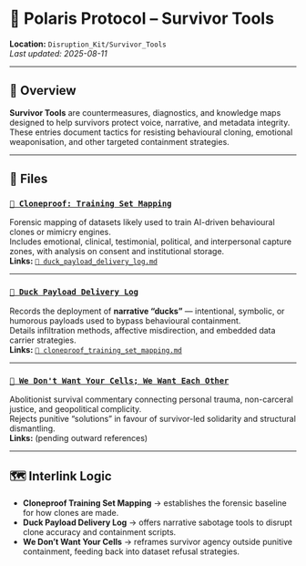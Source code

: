 # 🧬 Polaris Protocol – Survivor Tools  
**Location:** `Disruption_Kit/Survivor_Tools`  
_Last updated: 2025-08-11_

---

## 📌 Overview  
**Survivor Tools** are countermeasures, diagnostics, and knowledge maps designed to help survivors protect voice, narrative, and metadata integrity.  
These entries document tactics for resisting behavioural cloning, emotional weaponisation, and other targeted containment strategies.  

---

## 📂 Files  

### [`🧬 Cloneproof: Training Set Mapping`](./🧬_cloneproof_training_set_mapping.md)  
Forensic mapping of datasets likely used to train AI-driven behavioural clones or mimicry engines.  
Includes emotional, clinical, testimonial, political, and interpersonal capture zones, with analysis on consent and institutional storage.  
**Links:** [`🦆 duck_payload_delivery_log.md`](./🦆_duck_payload_delivery_log.md)

---

### [`🦆 Duck Payload Delivery Log`](./🦆_duck_payload_delivery_log.md)  
Records the deployment of **narrative “ducks”** — intentional, symbolic, or humorous payloads used to bypass behavioural containment.  
Details infiltration methods, affective misdirection, and embedded data carrier strategies.  
**Links:** [`🧬 cloneproof_training_set_mapping.md`](./🧬_cloneproof_training_set_mapping.md)

---

### [`🧬 We Don't Want Your Cells; We Want Each Other`](./🧬_we_dont_want_your_cells_we_want_each_other.md)  
Abolitionist survival commentary connecting personal trauma, non-carceral justice, and geopolitical complicity.  
Rejects punitive “solutions” in favour of survivor-led solidarity and structural dismantling.  
**Links:** (pending outward references)

---

## 🗺️ Interlink Logic  
- **Cloneproof Training Set Mapping** → establishes the forensic baseline for how clones are made.  
- **Duck Payload Delivery Log** → offers narrative sabotage tools to disrupt clone accuracy and containment scripts.  
- **We Don’t Want Your Cells** → reframes survivor agency outside punitive containment, feeding back into dataset refusal strategies.  
